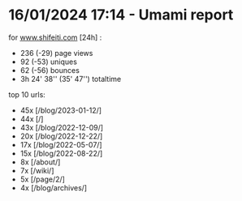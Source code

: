 # 16/01/2024 17:14 - Umami report
for www.shifeiti.com [24h] :

 - 236 (-29) page views
 - 92 (-53) uniques
 - 62 (-56) bounces
 - 3h 24' 38'' (35' 47'') totaltime


top 10 urls:
 - 45x [/blog/2023-01-12/]
 - 44x [/]
 - 43x [/blog/2022-12-09/]
 - 20x [/blog/2022-12-22/]
 - 17x [/blog/2022-05-07/]
 - 15x [/blog/2022-08-22/]
 - 8x [/about/]
 - 7x [/wiki/]
 - 5x [/page/2/]
 - 4x [/blog/archives/]



